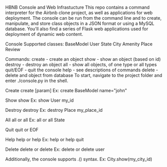 HBNB Console and Web Infrastucture
This repo contains a command interpreter for the  Airbnb clone  project, as well as applications for web deployment. The console can be run from the command line and to create, manipulate, and store class objects in a JSON format or using a MySQL database. You'll also find a series of Flask web applications used for deployment of dynamic web content.

Console
Supported classes:
BaseModel
User
State
City
Amenity
Place
Review

Commands:
create - create an object
show - show an object (based on id)
destroy - destroy an object
all - show all objects, of one type or all types
quit/EOF - quit the console
help - see descriptions of commands
delete - delete and object from database
To start, navigate to the project folder and enter ./console.py in the shell.

Create
create <class name> [param] Ex: create BaseModel name="john"

Show
show <class name> <object id> Ex: show User my_id

Destroy
destroy <class name> <object id> Ex: destroy Place my_place_id

All
all or all <class name> Ex: all or all State

Quit
quit or EOF

Help
help or help <command> Ex: help or help quit

Delete
delete or delete <obj> Ex: delete or delete user

Additionally, the console supports <class name>.<command>(<parameters>) syntax. Ex: City.show(my_city_id)
